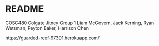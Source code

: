 # README
COSC480 Colgate Jitney Group 1
Liam McGovern, Jack Kerning, Ryan Wetsman, Peyton Baker, Harrison Chen

https://guarded-reef-97391.herokuapp.com/
